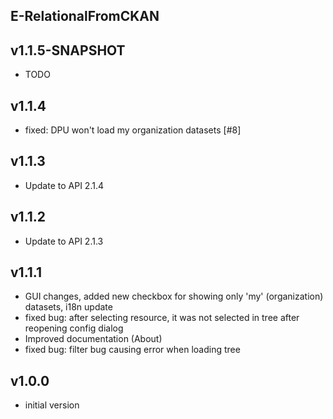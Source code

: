 E-RelationalFromCKAN
----------

v1.1.5-SNAPSHOT
---
* TODO

v1.1.4
---
* fixed: DPU won't load my organization datasets [#8]

v1.1.3
---
* Update to API 2.1.4

v1.1.2
---
* Update to API 2.1.3

v1.1.1
---
* GUI changes, added new checkbox for showing only 'my' (organization) datasets, i18n update
* fixed bug: after selecting resource, it was not selected in tree after reopening config dialog
* Improved documentation (About)
* fixed bug: filter bug causing error when loading tree

v1.0.0
---
* initial version
